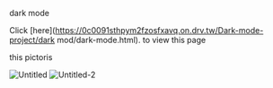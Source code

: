 dark mode

Click [here](https://0c0091sthpym2fzosfxavq.on.drv.tw/Dark-mode-project/dark mod/dark-mode.html). to view this page

this pictoris

![Untitled](https://github.com/vahidomidiyan1390/Dark-mode-project/assets/153544642/6afa4a62-8b22-4f75-b0b0-0a0c6e8f4eba)
![Untitled-2](https://github.com/vahidomidiyan1390/Dark-mode-project/assets/153544642/41dd1976-9768-4632-8608-8ded7cb011e2)


 
